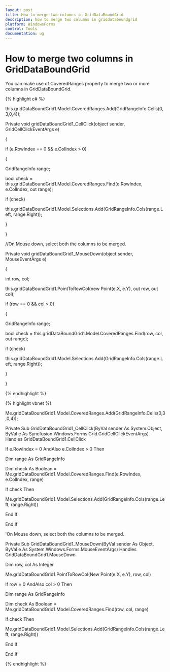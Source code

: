 ```yaml
---
layout: post
title: How-to-merge-two-columns-in-GridDataBoundGrid
description: how to merge two columns in griddataboundgrid
platform: WindowsForms
control: Tools
documentation: ug
---
```


# How to merge two columns in GridDataBoundGrid

You can make use of CoveredRanges property to merge two or more columns in GridDataBoundGrid.



{% highlight c# %}



this.gridDataBoundGrid1.Model.CoveredRanges.Add(GridRangeInfo.Cells(0,3,0,4));



Private void gridDataBoundGrid1_CellClick(object sender, GridCellClickEventArgs e)

{

if (e.RowIndex == 0 && e.ColIndex > 0)

{

GridRangeInfo range;

bool check = this.gridDataBoundGrid1.Model.CoveredRanges.Find(e.RowIndex, e.ColIndex, out range);

if (check)

this.gridDataBoundGrid1.Model.Selections.Add(GridRangeInfo.Cols(range.Left, range.Right));

}

}

//On Mouse down, select both the columns to be merged.

Private void gridDataBoundGrid1_MouseDown(object sender, MouseEventArgs e)

{

int row, col;

this.gridDataBoundGrid1.PointToRowCol(new Point(e.X, e.Y), out row, out col);

if (row == 0 && col > 0)

{

GridRangeInfo range;

bool check = this.gridDataBoundGrid1.Model.CoveredRanges.Find(row, col, out range);

if (check)

this.gridDataBoundGrid1.Model.Selections.Add(GridRangeInfo.Cols(range.Left, range.Right));

}

}

{% endhighlight %}

{% highlight vbnet %}



Me.gridDataBoundGrid1.Model.CoveredRanges.Add(GridRangeInfo.Cells(0,3,0,4));



Private Sub GridDataBoundGrid1_CellClick(ByVal sender As System.Object, ByVal e As Syncfusion.Windows.Forms.Grid.GridCellClickEventArgs) Handles GridDataBoundGrid1.CellClick

If e.RowIndex = 0 AndAlso e.ColIndex > 0 Then

Dim range As GridRangeInfo

Dim check As Boolean = Me.gridDataBoundGrid1.Model.CoveredRanges.Find(e.RowIndex, e.ColIndex, range)

If check Then

Me.gridDataBoundGrid1.Model.Selections.Add(GridRangeInfo.Cols(range.Left, range.Right))

End If

End If

'On Mouse down, select both the columns to be merged.

Private Sub GridDataBoundGrid1_MouseDown(ByVal sender As Object, ByVal e As System.Windows.Forms.MouseEventArgs) Handles GridDataBoundGrid1.MouseDown

Dim row, col As Integer

Me.gridDataBoundGrid1.PointToRowCol(New Point(e.X, e.Y), row, col)

If row = 0 AndAlso col > 0 Then

Dim range As GridRangeInfo

Dim check As Boolean = Me.gridDataBoundGrid1.Model.CoveredRanges.Find(row, col, range)

If check Then

Me.gridDataBoundGrid1.Model.Selections.Add(GridRangeInfo.Cols(range.Left, range.Right))

End If

End If


{% endhighlight %}
